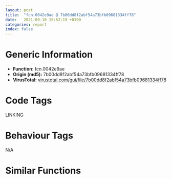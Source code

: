 ```yaml
---
layout: post
title:  "fcn.0042e9ae @ 7b00dd8f2abf54a73bfb09681334ff78"
date:   2021-09-10 15:52:19 +0300
categories: report
index: false
---
```


# Generic Information
- **Function:** fcn.0042e9ae
- **Origin (md5):** 7b00dd8f2abf54a73bfb09681334ff78
- **VirusTotal:** [virustotal.com/gui/file/7b00dd8f2abf54a73bfb09681334ff78][virustotal_ref]

# Code Tags
<span class="tag" id="LINKING">LINKING</span>


# Behaviour Tags
<span class="bhv-tag" id="na">N/A</span>

# Similar Functions
<script type="text/javascript" src="https://www.gstatic.com/charts/loader.js"></script>
<script type="text/javascript">

    google.charts.load('current', {'packages':['corechart']});
    google.charts.setOnLoadCallback(drawChart);

    function drawChart() {
    var data = new google.visualization.DataTable();
        data.addColumn('number', 'X');
        data.addColumn('number', 'Y');
        data.addColumn({type: 'string', role: 'tooltip', 'p': {'html': true}});
        data.addColumn({'type': 'string', 'role': 'style'});
        
        data.addRows([
    [-250.35057067871094, 383.92425537109375, '<b><a href="/report/fcn.0042e9ae@7b00dd8f2abf54a73bfb09681334ff78">fcn.0042e9ae</a><br>@7b00dd8f2abf54a73bfb09681334ff78</b><br>push esi<br>mov esi, ecx<br>cmp dword[esi+0x18], 0<br>jne 0x42e9cb<br>push str.GetSaveFileNameA<br>call fcn.00415718<br>push eax<br>call dword[sym.imp.KERNEL32.dll_GetProcAddress]<br>mov dword[esi+0x18], eax<br>mov ecx, dword[esi+0x18]<br>mov eax, dword[esp+8]<br>mov dword[eax], ecx<br>pop esi<br>ret 4<br><eoc> ', 'point { fill-color: #e0440e; }'],
[-364.6240234375, 211.8923797607422, '<b><a href="/report/fcn.0042e8d9@7b00dd8f2abf54a73bfb09681334ff78">fcn.0042e8d9</a><br>@7b00dd8f2abf54a73bfb09681334ff78</b><br>push esi<br>mov esi, ecx<br>cmp dword[esi+0x10], 0<br>jne 0x42e8f6<br>push str.GetOpenFileNameA<br>call fcn.00415718<br>push eax<br>call dword[sym.imp.KERNEL32.dll_GetProcAddress]<br>mov dword[esi+0x10], eax<br>mov ecx, dword[esi+0x10]<br>mov eax, dword[esp+8]<br>mov dword[eax], ecx<br>pop esi<br>ret 4<br><eoc> ', 'null'],
[-419.75537109375, 688.9632568359375, '<b><a href="/report/fcn.1000fe22@481b545f5c18f2fce1caac67ddc419e8">fcn.1000fe22</a><br>@481b545f5c18f2fce1caac67ddc419e8</b><br>push esi<br>mov esi, ecx<br>cmp dword[esi+0x14], 0<br>jne 0x1000fe3f<br>push str.InitCommonControlsEx<br>call fcn.1000fd52<br>push eax<br>call dword[sym.imp.KERNEL32.dll_GetProcAddress]<br>mov dword[esi+0x14], eax<br>mov ecx, dword[esi+0x14]<br>mov eax, dword[esp+8]<br>mov dword[eax], ecx<br>pop esi<br>ret 4<br><eoc> ', 'null'],
[16.141267776489258, 143.39947509765625, '<b><a href="/report/fcn.00431d5a@7b00dd8f2abf54a73bfb09681334ff78">fcn.00431d5a</a><br>@7b00dd8f2abf54a73bfb09681334ff78</b><br>push esi<br>mov esi, ecx<br>cmp dword[esi+0x1c], 0<br>jne 0x431d77<br>push str.ImageList_Destroy<br>call fcn.00415718<br>push eax<br>call dword[sym.imp.KERNEL32.dll_GetProcAddress]<br>mov dword[esi+0x1c], eax<br>mov ecx, dword[esi+0x1c]<br>mov eax, dword[esp+8]<br>mov dword[eax], ecx<br>pop esi<br>ret 4<br><eoc> ', 'null'],
[431.09429931640625, -96.68120574951172, '<b><a href="/report/fcn.0041574a@7b00dd8f2abf54a73bfb09681334ff78">fcn.0041574a</a><br>@7b00dd8f2abf54a73bfb09681334ff78</b><br>push esi<br>mov esi, ecx<br>cmp dword[esi+0x10], 0<br>jne 0x415767<br>push str.InitCommonControls<br>call fcn.00415718<br>push eax<br>call dword[sym.imp.KERNEL32.dll_GetProcAddress]<br>mov dword[esi+0x10], eax<br>mov ecx, dword[esi+0x10]<br>mov eax, dword[esp+8]<br>mov dword[eax], ecx<br>pop esi<br>ret 4<br><eoc> ', 'null'],
[-324.0547180175781, -457.485107421875, '<b><a href="/report/fcn.00418a48@7b00dd8f2abf54a73bfb09681334ff78">fcn.00418a48</a><br>@7b00dd8f2abf54a73bfb09681334ff78</b><br>push esi<br>mov esi, ecx<br>cmp dword[esi+0x50], 0<br>jne 0x418a65<br>push str.CommDlgExtendedError<br>call fcn.00415718<br>push eax<br>call dword[sym.imp.KERNEL32.dll_GetProcAddress]<br>mov dword[esi+0x50], eax<br>mov ecx, dword[esi+0x50]<br>mov eax, dword[esp+8]<br>mov dword[eax], ecx<br>pop esi<br>ret 4<br><eoc> ', 'null'],
[71.70584106445312, 376.52191162109375, '<b><a href="/report/fcn.1001da60@481b545f5c18f2fce1caac67ddc419e8">fcn.1001da60</a><br>@481b545f5c18f2fce1caac67ddc419e8</b><br>push esi<br>mov esi, ecx<br>cmp dword[esi+0x14], 0<br>jne 0x1001da7d<br>push str.GetOpenFileNameW<br>call fcn.1000fd52<br>push eax<br>call dword[sym.imp.KERNEL32.dll_GetProcAddress]<br>mov dword[esi+0x14], eax<br>mov ecx, dword[esi+0x14]<br>mov eax, dword[esp+8]<br>mov dword[eax], ecx<br>pop esi<br>ret 4<br><eoc> ', 'null'],
[-207.3999786376953, 735.9555053710938, '<b><a href="/report/fcn.004157e8@7b00dd8f2abf54a73bfb09681334ff78">fcn.004157e8</a><br>@7b00dd8f2abf54a73bfb09681334ff78</b><br>push esi<br>mov esi, ecx<br>cmp dword[esi+0x14], 0<br>jne 0x415805<br>push str.InitCommonControlsEx<br>call fcn.00415718<br>push eax<br>call dword[sym.imp.KERNEL32.dll_GetProcAddress]<br>mov dword[esi+0x14], eax<br>mov ecx, dword[esi+0x14]<br>mov eax, dword[esp+8]<br>mov dword[eax], ecx<br>pop esi<br>ret 4<br><eoc> ', 'null'],
[94.26937103271484, -76.9964828491211, '<b><a href="/report/fcn.0042cd1a@7b00dd8f2abf54a73bfb09681334ff78">fcn.0042cd1a</a><br>@7b00dd8f2abf54a73bfb09681334ff78</b><br>push esi<br>mov esi, ecx<br>cmp dword[esi+0x48], 0<br>jne 0x42cd37<br>push str.PrintDlgA<br>call fcn.00415718<br>push eax<br>call dword[sym.imp.KERNEL32.dll_GetProcAddress]<br>mov dword[esi+0x48], eax<br>mov ecx, dword[esi+0x48]<br>mov eax, dword[esp+8]<br>mov dword[eax], ecx<br>pop esi<br>ret 4<br><eoc> ', 'null'],
[-94.10549926757812, -428.1167297363281, '<b><a href="/report/fcn.1001db35@481b545f5c18f2fce1caac67ddc419e8">fcn.1001db35</a><br>@481b545f5c18f2fce1caac67ddc419e8</b><br>push esi<br>mov esi, ecx<br>cmp dword[esi+0x1c], 0<br>jne 0x1001db52<br>push str.GetSaveFileNameW<br>call fcn.1000fd52<br>push eax<br>call dword[sym.imp.KERNEL32.dll_GetProcAddress]<br>mov dword[esi+0x1c], eax<br>mov ecx, dword[esi+0x1c]<br>mov eax, dword[esp+8]<br>mov dword[eax], ecx<br>pop esi<br>ret 4<br><eoc> ', 'null'],
[346.7506408691406, -299.49090576171875, '<b><a href="/report/fcn.1000fd84@481b545f5c18f2fce1caac67ddc419e8">fcn.1000fd84</a><br>@481b545f5c18f2fce1caac67ddc419e8</b><br>push esi<br>mov esi, ecx<br>cmp dword[esi+0x10], 0<br>jne 0x1000fda1<br>push str.InitCommonControls<br>call fcn.1000fd52<br>push eax<br>call dword[sym.imp.KERNEL32.dll_GetProcAddress]<br>mov dword[esi+0x10], eax<br>mov ecx, dword[esi+0x10]<br>mov eax, dword[esp+8]<br>mov dword[eax], ecx<br>pop esi<br>ret 4<br><eoc> ', 'null'],
[628.5851440429688, 376.1937561035156, '<b><a href="/report/fcn.00422c93@7b00dd8f2abf54a73bfb09681334ff78">fcn.00422c93</a><br>@7b00dd8f2abf54a73bfb09681334ff78</b><br>push esi<br>lea esi, [ecx+0x9c]<br>cmp dword[esi], 0<br>jne 0x422cb2<br>push str.ImageList_GetImageInfo<br>call fcn.00415718<br>push eax<br>call dword[sym.imp.KERNEL32.dll_GetProcAddress]<br>mov dword[esi], eax<br>mov ecx, dword[esi]<br>mov eax, dword[esp+8]<br>mov dword[eax], ecx<br>pop esi<br>ret 4<br><eoc> ', 'null'],
[-125.7864761352539, -82.6530990600586, '<b><a href="/report/fcn.00422baf@7b00dd8f2abf54a73bfb09681334ff78">fcn.00422baf</a><br>@7b00dd8f2abf54a73bfb09681334ff78</b><br>push esi<br>mov esi, ecx<br>cmp dword[esi+0x3c], 0<br>jne 0x422bcc<br>push str.ImageList_Draw<br>call fcn.00415718<br>push eax<br>call dword[sym.imp.KERNEL32.dll_GetProcAddress]<br>mov dword[esi+0x3c], eax<br>mov ecx, dword[esi+0x3c]<br>mov eax, dword[esp+8]<br>mov dword[eax], ecx<br>pop esi<br>ret 4<br><eoc> ', 'null'],

        ]);

    var options = {
        title: 'Similarity Plot',
        legend: 'none',
        colors: ['#dedbd9', '#e6693e', '#ec8f6e', '#f3b49f', '#f6c7b6'],
        tooltip: {isHtml: true, trigger: 'both'},
        explorer: {
        actions: ["dragToZoom", "rightClickToReset"],
        },
        chartArea: {
        width: '80%',
        height: '80%'
        },
        width: '100%',
        height: '100%'
    };

    var chart = new google.visualization.ScatterChart(document.getElementById('chart_div'));

    chart.draw(data, options);
    }
    
</script>


<div id="chart_div" style="width: 100%px; height: 100%;"></div>

# Disassembled Code
{% highlight nasm %}

push esi
mov esi, ecx
cmp dword[esi+0x18], 0
jne 0x42e9cb
push str.GetSaveFileNameA
call fcn.00415718
push eax
call dword[sym.imp.KERNEL32.dll_GetProcAddress]
mov dword[esi+0x18], eax
mov ecx, dword[esi+0x18]
mov eax, dword[esp+8]
mov dword[eax], ecx
pop esi
ret 4

{% endhighlight %}

[virustotal_ref]: https://www.virustotal.com/gui/file/7b00dd8f2abf54a73bfb09681334ff78
